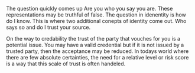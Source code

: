 The question quickly comes up Are you who you say you are.  These representations may be truthful of false.  The question in idenentity is how do I know.  This is where two additional conepts of identity come out.  Who says so and do I trust your source.

On the way to credability the trust of the party that vouches for you is a potential issue.  You may have a valid credential but if it is not issued by a trusted party, then the acceptance may be reduced.  In todays world where there are few absolute certainties, the need for a relative level or risk score is a way that this scale of trust is often handeled.

